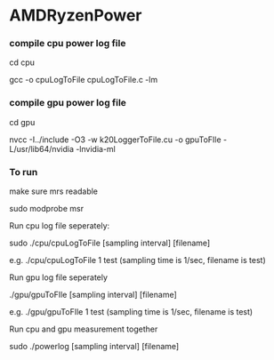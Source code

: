# AMDRyzenPower

### compile cpu power log file 
<p> cd cpu
<p> gcc -o cpuLogToFile cpuLogToFile.c -lm

### compile gpu power log file 
<p> cd gpu
<p> nvcc -I../include -O3 -w k20LoggerToFile.cu -o gpuToFIle -L/usr/lib64/nvidia -lnvidia-ml

### To run 
<p> make sure mrs readable 
<p> sudo modprobe msr
  
<p> Run cpu log file seperately:
<p> sudo ./cpu/cpuLogToFile [sampling interval] [filename] 
<p> e.g. ./cpu/cpuLogToFile 1 test      (sampling time is 1/sec, filename is test)

<p> Run gpu log file seperately 
<p> ./gpu/gpuToFIle [sampling interval] [filename]
<p> e.g. ./gpu/gpuToFIle 1 test      (sampling time is 1/sec, filename is test)

<p> Run cpu and gpu measurement together 
<p> sudo ./powerlog [sampling interval] [filename]
